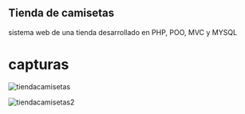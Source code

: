 ## Tienda de camisetas
sistema web de una tienda desarrollado en PHP, POO, MVC y MYSQL

# capturas
![tiendacamisetas](https://user-images.githubusercontent.com/48812687/110576065-ab247b80-8125-11eb-9a5a-7ba21b5ee6b4.png)

![tiendacamisetas2](https://user-images.githubusercontent.com/48812687/110583224-fb560a80-8132-11eb-95ee-91d516ddd586.png)


